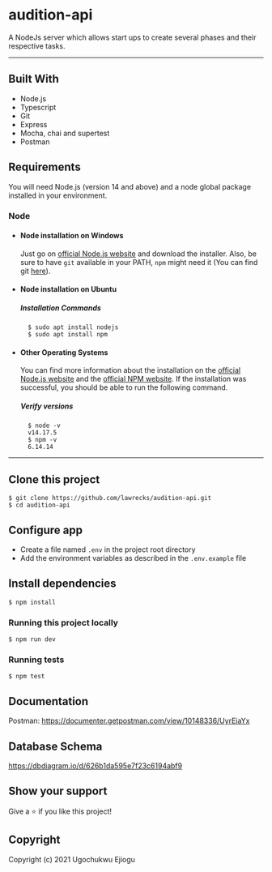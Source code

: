 # audition-api

A NodeJs server which allows start ups to create several phases and their respective tasks.

---

## Built With

- Node.js
- Typescript
- Git
- Express
- Mocha, chai and supertest
- Postman

## Requirements

You will need Node.js (version 14 and above) and a node global package installed in your environment.

### Node

- #### Node installation on Windows

    Just go on [official Node.js website](https://nodejs.org/) and download the installer.
    Also, be sure to have `git` available in your PATH, `npm` might need it (You can find git [here](https://git-scm.com/)).

- #### Node installation on Ubuntu

    ##### Installation Commands

        $ sudo apt install nodejs
        $ sudo apt install npm

- #### Other Operating Systems

    You can find more information about the installation on the [official Node.js website](https://nodejs.org/) and the [official NPM website](https://npmjs.org/).
    If the installation was successful, you should be able to run the following command.

    ##### Verify versions

        $ node -v
        v14.17.5
        $ npm -v
        6.14.14

---
## Clone this project

    $ git clone https://github.com/lawrecks/audition-api.git
    $ cd audition-api
    
## Configure app

- Create a file named `.env` in the project root directory
- Add the environment variables as described in the `.env.example` file

## Install dependencies
    $ npm install


### Running this project locally
    $ npm run dev

### Running tests

    $ npm test


## Documentation

Postman: https://documenter.getpostman.com/view/10148336/UyrEiaYx

## Database Schema

https://dbdiagram.io/d/626b1da595e7f23c6194abf9

## Show your support

Give a ⭐️ if you like this project!

## Copyright

Copyright (c) 2021 Ugochukwu Ejiogu
